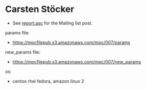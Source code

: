 # Carsten Stöcker
* See [report.asc](./report.asc) for the Mailing list post.

params file:
* https://mpcfilepub.s3.amazonaws.com/mpc/007/params

new_params file:
* https://mpcfilepub.s3.amazonaws.com/mpc/007/new_params

os: 
* centos rhel fedora, amazon linux 2
